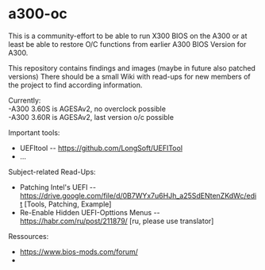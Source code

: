 # a300-oc
This is a community-effort to be able to run X300 BIOS on the A300 or at least be able to restore O/C functions from earlier A300 BIOS Version for A300.

This repository contains findings and images (maybe in future also patched versions)
There should be a small Wiki with read-ups for new members of the project to find
according information.

Currently: \
-A300 3.60S is AGESAv2, no overclock possible \
-A300 3.60R is AGESAv2, last version o/c possible

Important tools:
- UEFItool -- https://github.com/LongSoft/UEFITool
- ...

Subject-related Read-Ups:
- Patching Intel's UEFI -- https://drive.google.com/file/d/0B7WYx7u6HJh_a25SdENtenZKdWc/edit [Tools, Patching, Example]
- Re-Enable Hidden UEFI-Opttions Menus -- https://habr.com/ru/post/211879/ [ru, please use translator]

Ressources:
- https://www.bios-mods.com/forum/
- 
